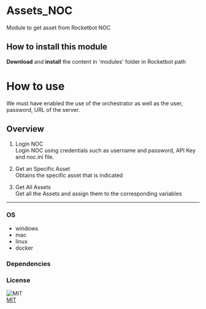 



# Assets_NOC
  
Module to get asset from Rocketbot NOC 

## How to install this module
  
__Download__ and __install__ the content in 'modules' folder in Rocketbot path  


# How to use

We must have enabled the use of the orchestrator as well as the user, password, URL of the server.


## Overview


1. Login NOC  
Login NOC using credentials such as username and password, API Key and noc.ini file.

2. Get an Specific Asset  
Obtains the specific asset that is indicated

3. Get All Assets  
Get all the Assets and assign them to the corresponding variables  




----
### OS

- windows
- mac
- linux
- docker

### Dependencies

### License
  
![MIT](https://camo.githubusercontent.com/107590fac8cbd65071396bb4d04040f76cde5bde/687474703a2f2f696d672e736869656c64732e696f2f3a6c6963656e73652d6d69742d626c75652e7376673f7374796c653d666c61742d737175617265)  
[MIT](http://opensource.org/licenses/mit-license.ph)